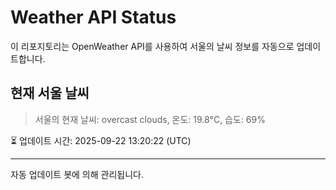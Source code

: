 
# Weather API Status

이 리포지토리는 OpenWeather API를 사용하여 서울의 날씨 정보를 자동으로 업데이트합니다.

## 현재 서울 날씨
> 서울의 현재 날씨: overcast clouds, 온도: 19.8°C, 습도: 69%

⏳ 업데이트 시간: 2025-09-22 13:20:22 (UTC)

---
자동 업데이트 봇에 의해 관리됩니다.
